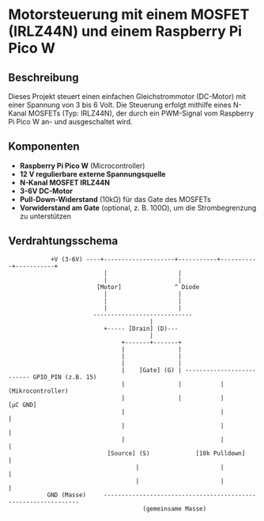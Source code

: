 # Motorsteuerung mit einem MOSFET (IRLZ44N) und einem Raspberry Pi Pico W

## Beschreibung
Dieses Projekt steuert einen einfachen Gleichstrommotor (DC-Motor) mit einer Spannung von 3 bis 6 Volt. Die Steuerung erfolgt mithilfe eines N-Kanal MOSFETs (Typ: IRLZ44N), der durch ein PWM-Signal vom Raspberry Pi Pico W an- und ausgeschaltet wird.

## Komponenten
- **Raspberry Pi Pico W** (Microcontroller)
- **12 V regulierbare externe Spannungsquelle**
- **N-Kanal MOSFET IRLZ44N**
- **3-6V DC-Motor**
- **Pull-Down-Widerstand** (10kΩ) für das Gate des MOSFETs 
- **Vorwiderstand am Gate** (optional, z. B. 100Ω), um die Strombegrenzung zu unterstützen

## Verdrahtungsschema
                +V (3-6V) ----+--------------------+-----------+-----------+-----------+
                               |                    |
                               |                    |
                             [Motor]               ^ Diode
                               |                    |
                               |                    |
                               |                    |
                            ----------------------------
                                            |
                               +----- [Drain] (D)---
                                            |
                                    +-------+-------+
                                    |               |
                                    |               |
                                    |               |
                                    |    [Gate] (G) | -------------------------- GPIO_PIN (z.B. 15)
                                    |               |           |                (Mikrocontroller)
                                    |               |           |                    [µC GND]
                                    |                           |                       |
                                    |                           |                       |
                                    |                           |                       |
                                [Source] (S)             [10k Pulldown]                 |
                                        |                       |                       |
                                        |                       |                       |
               GND (Masse)     ---------------------------------------------------------------               
                                          (gemeinsame Masse)





